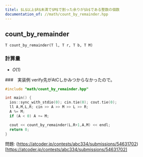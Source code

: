 ```yaml
---
titel: $L$以上$R$未満で$M$で割った余りが$b$である整数の個数
documentation_of: //math/count_by_remainder.hpp
---
```


## count_by_remainder
```
T count_by_remainder(T l, T r, T b, T M)
```

### 計算量

- $O(1)$

###　実装例
verify先がAtCしかみつからなかったので。
``` C++
#include "math/count_by_remainder.hpp"

int main() {
  ios::sync_with_stdio(0); cin.tie(0); cout.tie(0);
  ll A,M,L,R; cin >> A >> M >> L >> R;
  A %= M;
  if (A < 0) A += M;  

  cout << count_by_remainder(L,R+1,A,M) << endl;
  return 0;
}
```
問題: (https://atcoder.jp/contests/abc334/submissions/54631702) [https://atcoder.jp/contests/abc334/submissions/54631702]

